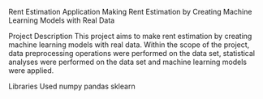 Rent Estimation Application
Making Rent Estimation by Creating Machine Learning Models with Real Data

Project Description
This project aims to make rent estimation by creating machine learning models with real data. Within the scope of the project, data preprocessing operations were performed on the data set, statistical analyses were performed on the data set and machine learning models were applied.

Libraries Used
numpy
pandas
sklearn
